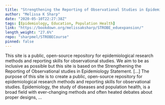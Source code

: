```yaml
---
title: "Strengthening the Reporting of Observational Studies in Epidemiology STROBE (STROBE) Educational Expansion"
author: "Melissa K Sharp"
date: "2020-05-10T22:27:38Z"
tags: [Epidemiology, Education, Population Health]
link: "https://bookdown.org/melissaksharp/STROBE_eduexpansion/"
length_weight: "27.6%"
repo: "sharpmel/STROBECourse"
pinned: false
---
```


This site is a public, open-source repository for epidemiological research methods and reporting skills for observational studies. We aim to be as inclusive as possible but this site is based on the Strengthening the Reporting of Observational studies in Epidemiology Statement. [...] The purpose of this site is to create a public, open-source repository for epidemiological research methods and reporting skills for observational studies. Epidemiology, the study of diseases and population health, is a broad field with ever-changing methods and often heated debates about proper designs, ...
